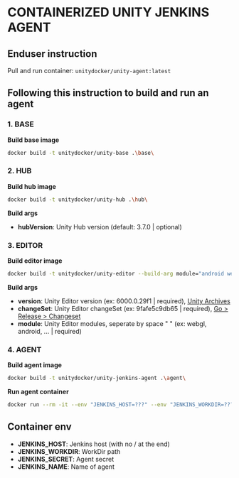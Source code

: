 # CONTAINERIZED UNITY JENKINS AGENT

## Enduser instruction

Pull and run container: `unitydocker/unity-agent:latest`

## Following this instruction to build and run an agent

### 1. BASE

**Build base image**

```sh
docker build -t unitydocker/unity-base .\base\
```

### 2. HUB

**Build hub image**

```sh
docker build -t unitydocker/unity-hub .\hub\
```

**Build args**

- **hubVersion**: Unity Hub version (default: 3.7.0 | optional)

### 3. EDITOR

**Build editor image**

```sh
docker build -t unitydocker/unity-editor --build-arg module="android webgl" --build-arg version=6000.0.48f1 --build-arg changeSet=170d2541580d .\editor\
```

**Build args**

- **version**: Unity Editor version (ex: 6000.0.29f1 | required), [Unity Archives](https://unity.com/releases/editor/archive)
- **changeSet**: Unity Editor changeSet (ex: 9fafe5c9db65 | required), [Go > Release > Changeset](https://unity.com/releases/editor/whats-new/6000.0.29)
- **module**: Unity Editor modules, seperate by space " " (ex: webgl, android, ... | required)

### 4. AGENT

**Build agent image**

```sh
docker build -t unitydocker/unity-jenkins-agent .\agent\
```

**Run agent container**

```sh
docker run --rm -it --env "JENKINS_HOST=???" --env "JENKINS_WORKDIR=???" --env "JENKINS_SECRET=???" --env "JENKINS_NAME=???" unitydocker/unity-jenkins-agent
```

## **Container env**

- **JENKINS_HOST**: Jenkins host (with no / at the end)
- **JENKINS_WORKDIR**: WorkDir path
- **JENKINS_SECRET**: Agent secret
- **JENKINS_NAME**: Name of agent
